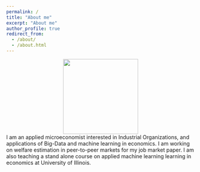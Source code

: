```yaml
---
permalink: /
title: "About me"
excerpt: "About me"
author_profile: true
redirect_from: 
  - /about/
  - /about.html
---
```

<center>
  <img src="http://farhoodi.github.io/images/profile1.png" width="200">
</center>
I am an applied microeconomist interested in Industrial Organizations, and applications of Big-Data and machine learning in economics. I am working on welfare estimation in peer-to-peer markets for my job market paper. I am also teaching a stand alone course on applied machine learning learning in economics at University of Illinois.
